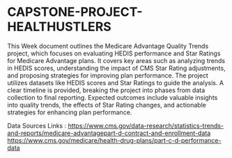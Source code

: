 # CAPSTONE-PROJECT-HEALTHUSTLERS
This Week document outlines the Medicare Advantage Quality Trends project, which focuses on evaluating HEDIS performance and Star Ratings for Medicare Advantage plans. It covers key areas such as analyzing trends in HEDIS scores, understanding the impact of CMS Star Rating adjustments, and proposing strategies for improving plan performance. The project utilizes datasets like HEDIS scores and Star Ratings to guide the analysis. A clear timeline is provided, breaking the project into phases from data collection to final reporting. Expected outcomes include valuable insights into quality trends, the effects of Star Rating changes, and actionable strategies for enhancing plan performance.

Data Sources Links : 
https://www.cms.gov/data-research/statistics-trends-and-reports/medicare-advantagepart-d-contract-and-enrollment-data
https://www.cms.gov/medicare/health-drug-plans/part-c-d-performance-data
